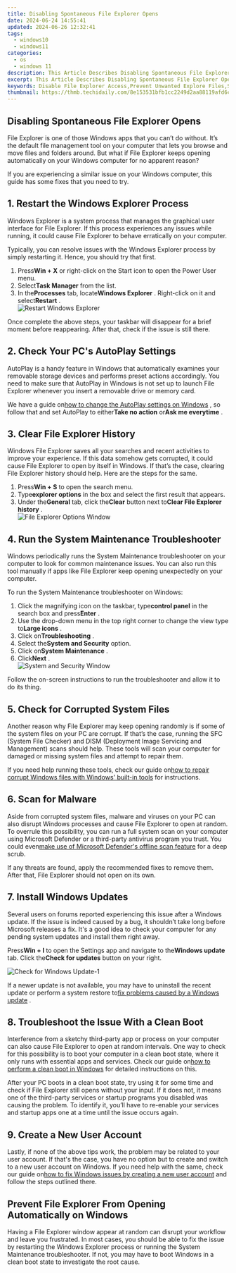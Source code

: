 ```yaml
---
title: Disabling Spontaneous File Explorer Opens
date: 2024-06-24 14:55:41
updated: 2024-06-26 12:32:41
tags:
  - windows10
  - windows11
categories:
  - os
  - windows 11
description: This Article Describes Disabling Spontaneous File Explorer Opens
excerpt: This Article Describes Disabling Spontaneous File Explorer Opens
keywords: Disable File Explorer Access,Prevent Unwanted Explore Files,Stop Auto-Open Files,Halt File Explorer Launches,Block Spontaneous Explorer Opens,Safeguard Against Opening Folder,Inhibit File Explorer Activation
thumbnail: https://thmb.techidaily.com/8e153531bfb1cc2249d2aa88119afd6c59e7a577b57f16e2feb19e964db9e9c8.jpg
---
```


## Disabling Spontaneous File Explorer Opens

 File Explorer is one of those Windows apps that you can’t do without. It’s the default file management tool on your computer that lets you browse and move files and folders around. But what if File Explorer keeps opening automatically on your Windows computer for no apparent reason?

 If you are experiencing a similar issue on your Windows computer, this guide has some fixes that you need to try.

## 1\. Restart the Windows Explorer Process

 Windows Explorer is a system process that manages the graphical user interface for File Explorer. If this process experiences any issues while running, it could cause File Explorer to behave erratically on your computer.

 Typically, you can resolve issues with the Windows Explorer process by simply restarting it. Hence, you should try that first.

1. Press**Win + X** or right-click on the Start icon to open the Power User menu.
2. Select**Task Manager** from the list.
3. In the**Processes** tab, locate**Windows Explorer** . Right-click on it and select**Restart** .  
![Restart Windows Explorer](https://static1.makeuseofimages.com/wordpress/wp-content/uploads/2022/11/Restart-Windows-Explorer.jpg)

 Once complete the above steps, your taskbar will disappear for a brief moment before reappearing. After that, check if the issue is still there.

## 2\. Check Your PC's AutoPlay Settings

 AutoPlay is a handy feature in Windows that automatically examines your removable storage devices and performs preset actions accordingly. You need to make sure that AutoPlay in Windows is not set up to launch File Explorer whenever you insert a removable drive or memory card.

 We have a guide on[how to change the AutoPlay settings on Windows](https://www.makeuseof.com/windows-11-change-autoplay-settings/) , so follow that and set AutoPlay to either**Take no action** or**Ask me everytime** .

## 3\. Clear File Explorer History

 Windows File Explorer saves all your searches and recent activities to improve your experience. If this data somehow gets corrupted, it could cause File Explorer to open by itself in Windows. If that’s the case, clearing File Explorer history should help. Here are the steps for the same.

1. Press**Win + S** to open the search menu.
2. Type**explorer options** in the box and select the first result that appears.
3. Under the**General** tab, click the**Clear** button next to**Clear File Explorer history** .  
![File Explorer Options Window](https://static1.makeuseofimages.com/wordpress/wp-content/uploads/2022/09/Clear-File-Explorer-History.jpg)

## 4\. Run the System Maintenance Troubleshooter

 Windows periodically runs the System Maintenance troubleshooter on your computer to look for common maintenance issues. You can also run this tool manually if apps like File Explorer keep opening unexpectedly on your computer.

To run the System Maintenance troubleshooter on Windows:

1. Click the magnifying icon on the taskbar, type**control panel** in the search box and press**Enter** .
2. Use the drop-down menu in the top right corner to change the view type to**Large icons** .
3. Click on**Troubleshooting** .
4. Select the**System and Security** option.
5. Click on**System Maintenance** .
6. Click**Next** .  
![System and Security Window](https://static1.makeuseofimages.com/wordpress/wp-content/uploads/2022/09/System-and-Security-Window.jpg)

 Follow the on-screen instructions to run the troubleshooter and allow it to do its thing.

## 5\. Check for Corrupted System Files

 Another reason why File Explorer may keep opening randomly is if some of the system files on your PC are corrupt. If that’s the case, running the SFC (System File Checker) and DISM (Deployment Image Servicing and Management) scans should help. These tools will scan your computer for damaged or missing system files and attempt to repair them.

 If you need help running these tools, check our guide on[how to repair corrupt Windows files with Windows' built-in tools](https://www.makeuseof.com/windows-built-in-repair-tools/) for instructions.

## 6\. Scan for Malware

 Aside from corrupted system files, malware and viruses on your PC can also disrupt Windows processes and cause File Explorer to open at random. To overrule this possibility, you can run a full system scan on your computer using Microsoft Defender or a third-party antivirus program you trust. You could even[make use of Microsoft Defender's offline scan feature](https://www.makeuseof.com/how-to-remove-malware-using-microsoft-defenders-offline-scan/) for a deep scrub.

 If any threats are found, apply the recommended fixes to remove them. After that, File Explorer should not open on its own.

## 7\. Install Windows Updates

 Several users on forums reported experiencing this issue after a Windows update. If the issue is indeed caused by a bug, it shouldn’t take long before Microsoft releases a fix. It's a good idea to check your computer for any pending system updates and install them right away.

 Press**Win + I** to open the Settings app and navigate to the**Windows update** tab. Click the**Check for updates** button on your right.

![Check for Windows Update-1](https://static1.makeuseofimages.com/wordpress/wp-content/uploads/2023/03/check-for-windows-update-1.jpg)

 If a newer update is not available, you may have to uninstall the recent update or perform a system restore to[fix problems caused by a Windows update](https://www.makeuseof.com/fix-problems-caused-windows-update/) .

## 8\. Troubleshoot the Issue With a Clean Boot

 Interference from a sketchy third-party app or process on your computer can also cause File Explorer to open at random intervals. One way to check for this possibility is to boot your computer in a clean boot state, where it only runs with essential apps and services. Check our guide on[how to perform a clean boot in Windows](https://www.makeuseof.com/clean-boot-windows-11/) for detailed instructions on this.

 After your PC boots in a clean boot state, try using it for some time and check if File Explorer still opens without your input. If it does not, it means one of the third-party services or startup programs you disabled was causing the problem. To identify it, you’ll have to re-enable your services and startup apps one at a time until the issue occurs again.

## 9\. Create a New User Account

 Lastly, if none of the above tips work, the problem may be related to your user account. If that's the case, you have no option but to create and switch to a new user account on Windows. If you need help with the same, check our guide on[how to fix Windows issues by creating a new user account](https://www.makeuseof.com/tag/fix-windows-issues-creating-new-user-account/) and follow the steps outlined there.

## Prevent File Explorer From Opening Automatically on Windows

 Having a File Explorer window appear at random can disrupt your workflow and leave you frustrated. In most cases, you should be able to fix the issue by restarting the Windows Explorer process or running the System Maintenance troubleshooter. If not, you may have to boot Windows in a clean boot state to investigate the root cause.


<ins class="adsbygoogle"
     style="display:block"
     data-ad-format="autorelaxed"
     data-ad-client="ca-pub-7571918770474297"
     data-ad-slot="1223367746"></ins>



<ins class="adsbygoogle"
     style="display:block"
     data-ad-client="ca-pub-7571918770474297"
     data-ad-slot="8358498916"
     data-ad-format="auto"
     data-full-width-responsive="true"></ins>
